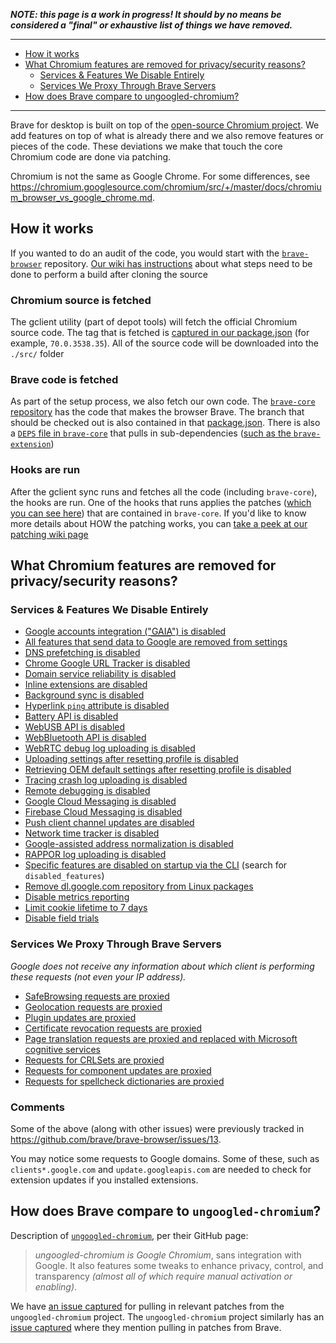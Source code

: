 _**NOTE: this page is a work in progress! It should by no means be considered a "final" or exhaustive list of things we have removed.**_

--------
- [How it works](#how-it-works)
- [What Chromium features are removed for privacy/security reasons?](#what-chromium-features-are-removed-for-privacysecurity-reasons)
    - [Services & Features We Disable Entirely](https://github.com/brave/brave-browser/wiki/Deviations-from-Chromium-(features-we-disable-or-remove)#services--features-we-disable-entirely)
    - [Services We Proxy Through Brave Servers](https://github.com/brave/brave-browser/wiki/Deviations-from-Chromium-(features-we-disable-or-remove)#services-we-proxy-through-brave-servers)
- [How does Brave compare to ungoogled-chromium?](#how-does-brave-compare-to-ungoogled-chromium)

--------

Brave for desktop is built on top of the [open-source Chromium project](https://www.chromium.org/chromium-projects). We add features on top of what is already there and we also remove features or pieces of the code. These deviations we make that touch the core Chromium code are done via patching.

Chromium is not the same as Google Chrome. For some differences, see https://chromium.googlesource.com/chromium/src/+/master/docs/chromium_browser_vs_google_chrome.md. 

## How it works
If you wanted to do an audit of the code, you would start with the [`brave-browser`](https://github.com/brave/brave-browser) repository. [Our wiki has instructions](https://github.com/brave/brave-browser/wiki) about what steps need to be done to perform a build after cloning the source

### Chromium source is fetched
The gclient utility (part of depot tools) will fetch the official Chromium source code. The tag that is fetched is [captured in our package.json](https://github.com/brave/brave-browser/blob/master/package.json) (for example, `70.0.3538.35`). All of the source code will be downloaded into the `./src/` folder

### Brave code is fetched
As part of the setup process, we also fetch our own code. The [`brave-core` repository](https://github.com/brave/brave-core) has the code that makes the browser Brave. The branch that should be checked out is also contained in that [package.json](https://github.com/brave/brave-browser/blob/master/package.json). There is also a [`DEPS` file in `brave-core`](https://github.com/brave/brave-core/blob/master/DEPS) that pulls in sub-dependencies ([such as the `brave-extension`](https://github.com/brave/brave-extension))

### Hooks are run
After the gclient sync runs and fetches all the code (including `brave-core`), the hooks are run. One of the hooks that runs applies the patches ([which you can see here](https://github.com/brave/brave-core/tree/master/patches)) that are contained in `brave-core`. If you'd like to know more details about HOW the patching works, you can [take a peek at our patching wiki page](https://github.com/brave/brave-browser/wiki/Patching-Chromium)

## What Chromium features are removed for privacy/security reasons?

### Services & Features We Disable Entirely

- [Google accounts integration ("<abbr title="Google Accounts and ID Administration">GAIA</abbr>") is disabled](https://github.com/brave/brave-core/pull/512)
- [All features that send data to Google are removed from settings](https://github.com/brave/brave-core/pull/244)
- [DNS prefetching is disabled](https://github.com/brave/brave-core/pull/340)
- [Chrome Google URL Tracker is disabled](https://github.com/brave/brave-core/pull/248)
- [Domain service reliability is disabled](https://github.com/brave/brave-core/pull/246)
- [Inline extensions are disabled](https://github.com/brave/brave-browser/issues/614)
- [Background sync is disabled](https://github.com/brave/brave-browser/issues/515)
- [Hyperlink `ping` attribute is disabled](https://github.com/brave/brave-browser/issues/764)
- [Battery API is disabled](https://github.com/brave/brave-core/pull/114)
- [WebUSB API is disabled](https://github.com/brave/brave-core/pull/114)
- [WebBluetooth API is disabled](https://github.com/brave/brave-core/pull/114)
- [WebRTC debug log uploading is disabled](https://github.com/brave/brave-core/pull/809)
- [Uploading settings after resetting profile is disabled](https://github.com/brave/brave-core/pull/745)
- [Retrieving OEM default settings after resetting profile is disabled](https://github.com/brave/brave-core/pull/978)
- [Tracing crash log uploading is disabled](https://github.com/brave/brave-browser/issues/2121)
- [Remote debugging is disabled](https://github.com/brave/brave-core/pull/790)
- [Google Cloud Messaging is disabled](https://github.com/brave/brave-browser/issues/1716)
- [Firebase Cloud Messaging is disabled](https://github.com/brave/brave-core/pull/908)
- [Push client channel updates are disabled](https://github.com/brave/brave-core/pull/912)
- [Network time tracker is disabled](https://github.com/brave/brave-core/pull/792)
- [Google-assisted address normalization is disabled](https://github.com/brave/brave-core/pull/769)
- [RAPPOR log uploading is disabled](https://github.com/brave/brave-core/pull/963)
- [Specific features are disabled on startup via the CLI](https://github.com/brave/brave-core/blob/master/app/brave_main_delegate.cc) (search for `disabled_features`)
- [Remove dl.google.com repository from Linux packages](https://github.com/brave/brave-core/pull/1078)
- [Disable metrics reporting](https://github.com/brave/brave-core/pull/2029)
- [Limit cookie lifetime to 7 days](https://github.com/brave/brave-browser/issues/3443)
- [Disable field trials](https://github.com/brave/brave-browser/issues/4283)

### Services We Proxy Through Brave Servers

_Google does not receive any information about which client is performing these requests (not even your IP address)._

- [SafeBrowsing requests are proxied](https://github.com/brave/brave-core/pull/108)
- [Geolocation requests are proxied](https://github.com/brave/brave-core/pull/19)
- [Plugin updates are proxied](https://github.com/brave/brave-core/pull/680)
- [Certificate revocation requests are proxied](https://github.com/brave/brave-core/pull/997)
- [Page translation requests are proxied and replaced with Microsoft cognitive services](https://github.com/brave/brave-core/pull/2006)
- [Requests for CRLSets are proxied](https://github.com/brave/brave-core/pull/1581)
- [Requests for component updates are proxied](https://github.com/brave/brave-core/pull/1581)
- [Requests for spellcheck dictionaries are proxied](https://github.com/brave/brave-core/pull/2354)

### Comments

Some of the above (along with other issues) were previously tracked in https://github.com/brave/brave-browser/issues/13.

You may notice some requests to Google domains. Some of these, such as `clients*.google.com` and `update.googleapis.com` are needed to check for extension updates if you installed extensions. 

## How does Brave compare to `ungoogled-chromium`?
Description of [`ungoogled-chromium`](https://github.com/Eloston/ungoogled-chromium), per their GitHub page:
> *ungoogled-chromium is Google Chromium*, sans integration with Google. It also features some tweaks to enhance privacy, control, and transparency _(almost all of which require manual activation or enabling)_.

We have [an issue captured](https://github.com/brave/brave-browser/issues/1431) for pulling in relevant patches from the `ungoogled-chromium` project. The `ungoogled-chromium` project similarly has an [issue captured](https://github.com/Eloston/ungoogled-chromium/issues/543) where they mention pulling in patches from Brave.

